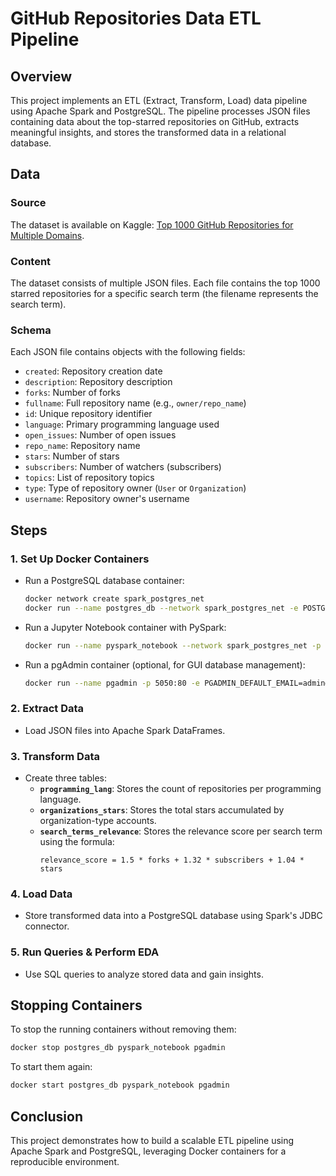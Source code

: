 # GitHub Repositories Data ETL Pipeline

## Overview
This project implements an ETL (Extract, Transform, Load) data pipeline using Apache Spark and PostgreSQL. The pipeline processes JSON files containing data about the top-starred repositories on GitHub, extracts meaningful insights, and stores the transformed data in a relational database.

## Data
### Source
The dataset is available on Kaggle: [Top 1000 GitHub Repositories for Multiple Domains](https://www.kaggle.com/datasets/anshulmehtakaggl/top-1000-github-repositories-for-multiple-domains?select=Spark.json).

### Content
The dataset consists of multiple JSON files. Each file contains the top 1000 starred repositories for a specific search term (the filename represents the search term).

### Schema
Each JSON file contains objects with the following fields:
- `created`: Repository creation date
- `description`: Repository description
- `forks`: Number of forks
- `fullname`: Full repository name (e.g., `owner/repo_name`)
- `id`: Unique repository identifier
- `language`: Primary programming language used
- `open_issues`: Number of open issues
- `repo_name`: Repository name
- `stars`: Number of stars
- `subscribers`: Number of watchers (subscribers)
- `topics`: List of repository topics
- `type`: Type of repository owner (`User` or `Organization`)
- `username`: Repository owner's username

## Steps
### 1. Set Up Docker Containers
- Run a PostgreSQL database container:
  ```sh
  docker network create spark_postgres_net
  docker run --name postgres_db --network spark_postgres_net -e POSTGRES_USER=admin -e POSTGRES_PASSWORD=admin123 -e POSTGRES_DB=github_repos -p 5432:5432 -d postgres
  ```
- Run a Jupyter Notebook container with PySpark:
  ```sh
  docker run --name pyspark_notebook --network spark_postgres_net -p 8888:8888 -v $(pwd):/home/jovyan/work -d jupyter/pyspark-notebook
  ```
- Run a pgAdmin container (optional, for GUI database management):
  ```sh
  docker run --name pgadmin -p 5050:80 -e PGADMIN_DEFAULT_EMAIL=admin@example.com -e PGADMIN_DEFAULT_PASSWORD=admin123 -d dpage/pgadmin4
  ```

### 2. Extract Data
- Load JSON files into Apache Spark DataFrames.

### 3. Transform Data
- Create three tables:
  - **`programming_lang`**: Stores the count of repositories per programming language.
  - **`organizations_stars`**: Stores the total stars accumulated by organization-type accounts.
  - **`search_terms_relevance`**: Stores the relevance score per search term using the formula:
    ```
    relevance_score = 1.5 * forks + 1.32 * subscribers + 1.04 * stars
    ```

### 4. Load Data
- Store transformed data into a PostgreSQL database using Spark's JDBC connector.

### 5. Run Queries & Perform EDA
- Use SQL queries to analyze stored data and gain insights.

## Stopping Containers
To stop the running containers without removing them:
```sh
docker stop postgres_db pyspark_notebook pgadmin
```
To start them again:
```sh
docker start postgres_db pyspark_notebook pgadmin
```

## Conclusion
This project demonstrates how to build a scalable ETL pipeline using Apache Spark and PostgreSQL, leveraging Docker containers for a reproducible environment.

